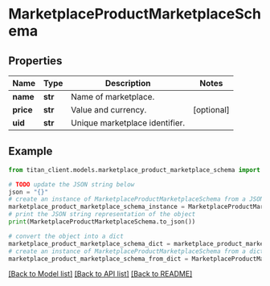 # MarketplaceProductMarketplaceSchema


## Properties

Name | Type | Description | Notes
------------ | ------------- | ------------- | -------------
**name** | **str** | Name of marketplace. | 
**price** | **str** | Value and currency. | [optional] 
**uid** | **str** | Unique marketplace identifier. | 

## Example

```python
from titan_client.models.marketplace_product_marketplace_schema import MarketplaceProductMarketplaceSchema

# TODO update the JSON string below
json = "{}"
# create an instance of MarketplaceProductMarketplaceSchema from a JSON string
marketplace_product_marketplace_schema_instance = MarketplaceProductMarketplaceSchema.from_json(json)
# print the JSON string representation of the object
print(MarketplaceProductMarketplaceSchema.to_json())

# convert the object into a dict
marketplace_product_marketplace_schema_dict = marketplace_product_marketplace_schema_instance.to_dict()
# create an instance of MarketplaceProductMarketplaceSchema from a dict
marketplace_product_marketplace_schema_from_dict = MarketplaceProductMarketplaceSchema.from_dict(marketplace_product_marketplace_schema_dict)
```
[[Back to Model list]](../README.md#documentation-for-models) [[Back to API list]](../README.md#documentation-for-api-endpoints) [[Back to README]](../README.md)


